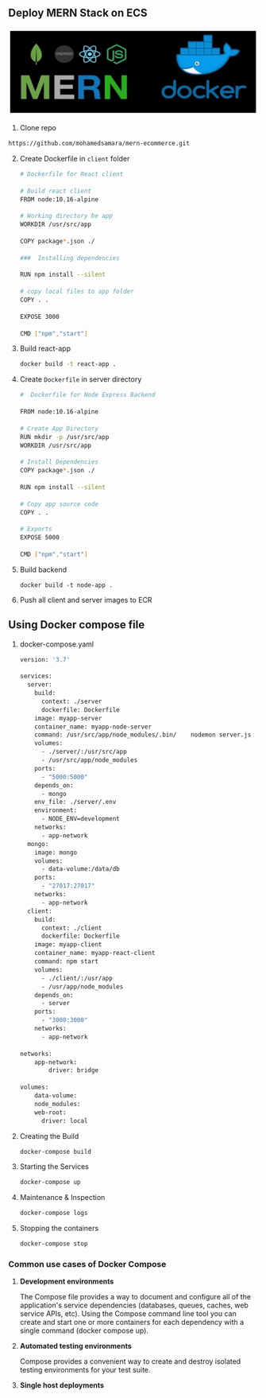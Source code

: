 ## Deploy MERN Stack on ECS
![mern-stack](../images/mern.jpg)

1. Clone repo
```bash
https://github.com/mohamedsamara/mern-ecommerce.git
```
2. Create Dockerfile in ```client``` folder
    ```bash
    # Dockerfile for React client

    # Build react client
    FROM node:10.16-alpine

    # Working directory be app
    WORKDIR /usr/src/app

    COPY package*.json ./

    ###  Installing dependencies

    RUN npm install --silent

    # copy local files to app folder
    COPY . .

    EXPOSE 3000

    CMD ["npm","start"]
    ```
3. Build react-app
    ```bash
    docker build -t react-app .
    ```
4. Create ```Dockerfile``` in server directory
    ```bash
    #  Dockerfile for Node Express Backend

    FROM node:10.16-alpine

    # Create App Directory
    RUN mkdir -p /usr/src/app
    WORKDIR /usr/src/app

    # Install Dependencies
    COPY package*.json ./

    RUN npm install --silent

    # Copy app source code
    COPY . .

    # Exports
    EXPOSE 5000

    CMD ["npm","start"]
    ```
5. Build backend
    ```
    docker build -t node-app .
    ```
6. Push all client and server images to ECR

## Using  Docker compose file
1. docker-compose.yaml
    ```bash
    version: '3.7'

    services:
      server:
        build:
          context: ./server
          dockerfile: Dockerfile
        image: myapp-server
        container_name: myapp-node-server
        command: /usr/src/app/node_modules/.bin/    nodemon server.js
        volumes:
          - ./server/:/usr/src/app
          - /usr/src/app/node_modules
        ports:
          - "5000:5000"
        depends_on:
          - mongo
        env_file: ./server/.env
        environment:
          - NODE_ENV=development
        networks:
          - app-network
      mongo:
        image: mongo
        volumes:
          - data-volume:/data/db
        ports:
          - "27017:27017"
        networks:
          - app-network
      client:
        build:
          context: ./client
          dockerfile: Dockerfile
        image: myapp-client
        container_name: myapp-react-client
        command: npm start
        volumes:
          - ./client/:/usr/app
          - /usr/app/node_modules
        depends_on:
          - server
        ports:
          - "3000:3000"
        networks:
          - app-network

    networks:
        app-network:
            driver: bridge

    volumes:
        data-volume:
        node_modules:
        web-root:
          driver: local
    ```
2. Creating the Build
    ```bash
    docker-compose build
    ```
3. Starting the Services
    ```bash
    docker-compose up
    ```
4. Maintenance & Inspection
    ```bash
    docker-compose logs
    ```
5. Stopping the containers
    ```bash
    docker-compose stop
    ```

### Common use cases of Docker Compose
1. **Development environments**

    The Compose file provides a way to document and configure all of the application's service dependencies (databases, queues, caches, web service APIs, etc). Using the Compose command line tool you can create and start one or more containers for each dependency with a single command (docker compose up).

2. **Automated testing environments**
    
    Compose provides a convenient way to create and destroy isolated testing environments for your test suite.
3. **Single host deployments**
    
